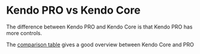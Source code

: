# Kendo PRO vs Kendo Core
The difference between Kendo PRO and Kendo Core is that Kendo PRO has more controls.

The [comparison table](http://www.telerik.com/kendo-ui/comparison) gives a good overview between Kendo Core and PRO
